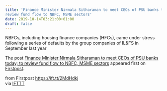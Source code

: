 ```yaml
---
title: 'Finance Minister Nirmala Sitharaman to meet CEOs of PSU banks today; to
review fund flow to NBFC, MSME sectors'
date: 2019-10-14T03:21:00+01:00
draft: false
---
```


NBFCs, including housing finance companies (HFCs), came under stress following a series of defaults by the group companies of IL&FS in September last year

The post [Finance Minister Nirmala Sitharaman to meet CEOs of PSU banks today; to review fund flow to NBFC, MSME sectors](http://www.firstpost.com/business/finance-minister-nirmala-sitharaman-to-meet-ceos-of-psu-banks-today-to-review-fund-flow-to-nbfc-msme-sectors-7493771.html) appeared first on [Firstpost](http://www.firstpost.com).

  
  
from Firstpost https://ift.tt/2MdHdkj  
via [IFTTT](https://ifttt.com/?ref=da&site=blogger)